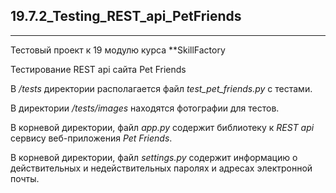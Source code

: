 ## 19.7.2_Testing_REST_api_PetFriends
______
Тестовый проект к 19 модулю курса **SkillFactory  
  
Тестирование REST api сайта Pet Friends  
  
В */tests* директории располагается файл *test_pet_friends.py* с тестами.

В директории */tests/images* находятся фотографии для тестов.  
  
В корневой директории, файл *app.py* содержит библиотеку к *REST api* сервису веб-приложения *Pet Friends*.  

В корневой директории, файл *settings.py* содержит информацию о действительных и недействительных паролях и адресах электронной почты.  



